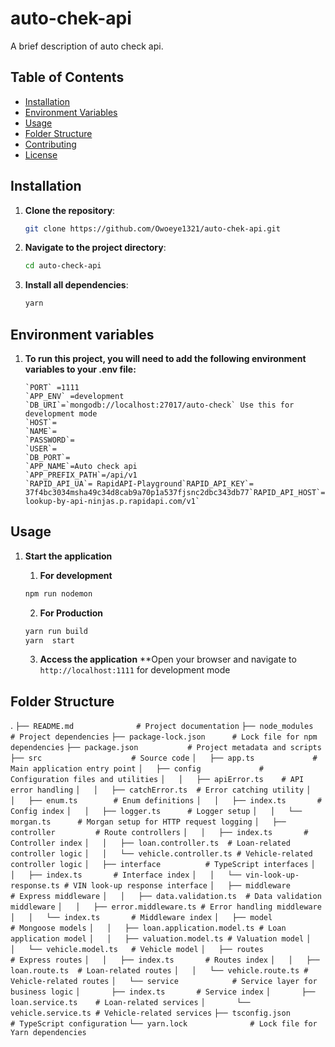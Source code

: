 # auto-chek-api

A brief description of auto check api.

## Table of Contents

- [Installation](#installation)
- [Environment Variables](#environment-variables)
- [Usage](#usage)
- [Folder Structure](#folder-structure)
- [Contributing](#contributing)
- [License](#license)

## Installation

1. **Clone the repository**:

   ```bash
   git clone https://github.com/Owoeye1321/auto-chek-api.git
   ```

2. **Navigate to the project directory**:

   ```bash
   cd auto-check-api
   ```

3. **Install all dependencies**:
   ```bash
   yarn
   ```

## Environment variables

1.  **To run this project, you will need to add the following environment variables to your .env file:**
    ```
    `PORT` =1111
    `APP_ENV` =development
    `DB_URI`=`mongodb://localhost:27017/auto-check` Use this for development mode
    `HOST`=
    `NAME`=
    `PASSWORD`=
    `USER`=
    `DB_PORT`=
    `APP_NAME`=Auto check api
    `APP_PREFIX_PATH`=/api/v1
    `RAPID_API_UA`= RapidAPI-Playground`RAPID_API_KEY`= 37f4bc3034msha49c34d8cab9a70p1a537fjsnc2dbc343db77`RAPID_API_HOST`=`https://vin-lookup-by-api-ninjas.p.rapidapi.com/v1`
    ```

## Usage

1. **Start the application**

   1. **For development**

   ```bash
   npm run nodemon
   ```

   2. **For Production**

   ```bash
   yarn run build
   yarn  start
   ```

   3. **Access the application**
      \*\*Open your browser and navigate to `http://localhost:1111` for development mode

## Folder Structure

.
```├── README.md              # Project documentation```
```├── node_modules           # Project dependencies```
```├── package-lock.json      # Lock file for npm dependencies```
```├── package.json           # Project metadata and scripts```
```├── src                    # Source code```
```│   ├── app.ts             # Main application entry point```
```│   ├── config             # Configuration files and utilities```
```│   │   ├── apiError.ts    # API error handling```
```│   │   ├── catchError.ts  # Error catching utility```
```│   │   ├── enum.ts        # Enum definitions```
```│   │   ├── index.ts       # Config index```
```│   │   ├── logger.ts      # Logger setup```
```│   │   └── morgan.ts      # Morgan setup for HTTP request logging```
```│   ├── controller         # Route controllers```
```│   │   ├── index.ts       # Controller index```
```│   │   ├── loan.controller.ts  # Loan-related controller logic```
```│   │   └── vehicle.controller.ts # Vehicle-related controller logic```
```│   ├── interface          # TypeScript interfaces```
```│   │   ├── index.ts       # Interface index```
```│   │   └── vin-look-up-response.ts # VIN look-up response interface```
```│   ├── middleware         # Express middleware```
```│   │   ├── data.validation.ts  # Data validation middleware```
```│   │   ├── error.middleware.ts # Error handling middleware```
```│   │   └── index.ts       # Middleware index```
```│   ├── model              # Mongoose models```
```│   │   ├── loan.application.model.ts # Loan application model```
```│   │   ├── valuation.model.ts # Valuation model```
```│   │   └── vehicle.model.ts   # Vehicle model```
```│   ├── routes             # Express routes```
```│   │   ├── index.ts       # Routes index```
```│   │   ├── loan.route.ts  # Loan-related routes```
```│   │   └── vehicle.route.ts # Vehicle-related routes```
```│   └── service            # Service layer for business logic```
```│       ├── index.ts       # Service index```
```│       ├── loan.service.ts    # Loan-related services```
```│       └── vehicle.service.ts # Vehicle-related services```
```├── tsconfig.json          # TypeScript configuration```
```└── yarn.lock              # Lock file for Yarn dependencies```

